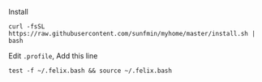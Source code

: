 Install

```
curl -fsSL https://raw.githubusercontent.com/sunfmin/myhome/master/install.sh | bash
```

Edit `.profile`, Add this line

```
test -f ~/.felix.bash && source ~/.felix.bash
```

